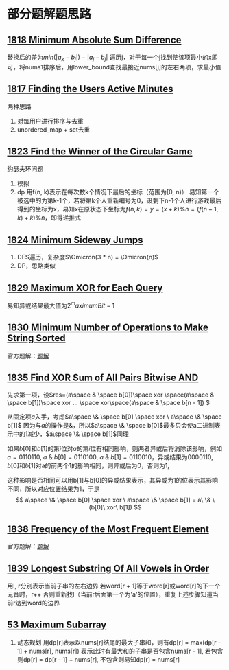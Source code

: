 # 部分题解题思路

## [1818 Minimum Absolute Sum Difference](https://github.com/K-ona/CPPTraining/blob/main/LeetCode/100/1818.cpp)

替换后的差为$min(|a_x - b_j|) - |a_j - b_j|$
遍历j，对于每一个j找到使该项最小的x即可，将nums1排序后，用lower_bound查找最接近nums[j]的左右两项，求最小值

## [1817 Finding the Users Active Minutes](https://github.com/K-ona/CPPTraining/blob/main/LeetCode/100/1817.cpp)

两种思路

1. 对每用户进行排序与去重
2. unordered_map + set去重

## [1823 Find the Winner of the Circular Game](https://github.com/K-ona/CPPTraining/blob/main/LeetCode/100/1823.cpp)

约瑟夫环问题

1. 模拟
2. dp
用f(n, k)表示在每次数k个情况下最后的坐标（范围为[0, n)）
易知第一个被选中的为第k-1个，若将第k个人重新编号为0，设剩下n-1个人进行游戏最后得到的坐标为x，易知x在原状态下坐标为$f(n, k) = y = (x + k) \% n = (f(n-1, k) + k) \% n$，即得递推式

## [1824 Minimum Sideway Jumps](https://github.com/K-ona/CPPTraining/blob/main/LeetCode/100/1824.cpp)

1. DFS遍历，复杂度$\Omicron(3 * n) = \Omicron(n)$
2. DP，思路类似

## [1829 Maximum XOR for Each Query](https://github.com/K-ona/CPPTraining/blob/main/LeetCode/100/1829.cpp)

易知异或结果最大值为$2^maximumBit - 1$

## [1830 Minimum Number of Operations to Make String Sorted](https://github.com/K-ona/CPPTraining/blob/main/LeetCode/100/1830.cpp)

官方题解：[题解](https://leetcode-cn.com/problems/minimum-number-of-operations-to-make-string-sorted/solution/shi-zi-fu-chuan-you-xu-de-zui-shao-cao-z-qgra/)

## [1835 Find XOR Sum of All Pairs Bitwise AND](https://github.com/K-ona/CPPTraining/blob/main/LeetCode/100/1835.cpp)

先求第一项，设$res=(a\space \& \space b[0])\space xor \space(a\space \& \space b[1])\space xor ... \space  xor\space(a\space \& \space b[n - 1]) $

从固定项$a$入手，考虑$a\space \& \space b[0] \space xor \ a\space \& \space b[1]$
因为与$a$的操作是$\&$，所以$a\space \& \space b[0]$最多只会使a二进制表示中的1减少，$a\space \& \space b[1]$同理

如果$b[0]$和$b[1]$的第$i$位对$a$的第$i$位有相同影响，则两者异或后将消除该影响，例如$a=0110110,\ a\  \& \ b[0] = 0110100,\ a\ \& \ b[1] = 0110010$，异或结果为$0000110$, $b[0]$和$b[1]$对a的前两个1的影响相同，则异或后为0，否则为1,

这种影响是否相同可以用b[1]与b[0]的异或结果表示，其异或为1的位表示其影响不同，所以对应位置结果为1，于是
$$
a\space \& \space b[0] \space xor \ a\space \& \space b[1] = a\ \& \ (b[0]\ xor\ b[1])
$$

## [1838 Frequency of the Most Frequent Element](https://github.com/K-ona/CPPTraining/blob/main/LeetCode/100/1838.cpp)

官方题解：[题解](https://leetcode-cn.com/problems/frequency-of-the-most-frequent-element/solution/zui-gao-pin-yuan-su-de-pin-shu-by-leetco-q5g9/)

## [1839 Longest Substring Of All Vowels in Order](https://github.com/K-ona/CPPTraining/blob/main/LeetCode/100/1839.cpp)

用l, r分别表示当前子串的左右边界
若word[r + 1]等于word[r]或word[r]的下一个元音时，r++
否则重新找l（当前r后面第一个为'a'的位置），重复上述步骤知道当前r达到word的边界

## [53 Maximum Subarray](https://github.com/K-ona/CPPTraining/blob/main/LeetCode/100/53.cpp)

1. 动态规划
用dp[r]表示以nums[r]结尾的最大子串和，则有dp[r] = max(dp[r - 1] + nums[r], nums[r])
表示此时有最大和的子串是否包含nums[r - 1], 若包含则dp[r] = dp[r - 1] + nums[r], 不包含则易知dp[r] = nums[r]
